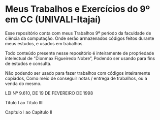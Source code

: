 # Meus Trabalhos e Exercícios do 9º em CC (UNIVALI-Itajaí)

Esse repositório conta com meus Trabalhos 9º período da faculdade de ciência da computação.
Onde serão armazenados códigos feitos durante meus estudos, e usados em trabalhos.


 Todo conteúdo presente nesse repositório é inteiramente de propriedade intelectual de “Dionmax Figueiredo Nobre”,
Podendo ser usando para fins de estudos e consulta.



 Não podendo ser usado para fazer trabalhos com códigos inteiramente copiados,
Como meio de conseguir  notas / entrega de trabalhos, ou a venda do mesmo.



LEI Nº 9.610, DE 19 DE FEVEREIRO DE 1998

Título I ao Título III

Capítulo I ao Capítulo II
